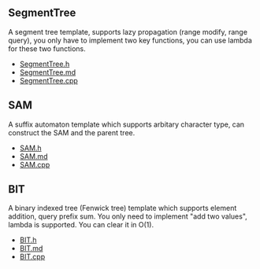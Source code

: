 ## SegmentTree

A segment tree template, supports lazy propagation (range modify, range query), you only have to implement two key functions, you can use lambda for these two functions.

- [SegmentTree.h](headers/SegmentTree.h)
- [SegmentTree.md](docs/SegmentTree.md)
- [SegmentTree.cpp](tests/SegmentTree.cpp)

## SAM

A suffix automaton template which supports arbitary character type, can construct the SAM and the parent tree.

- [SAM.h](headers/SAM.h)
- [SAM.md](docs/SAM.md)
- [SAM.cpp](tests/SAM.cpp)

## BIT

A binary indexed tree (Fenwick tree) template which supports element addition, query prefix sum. You only need to implement "add two values", lambda is supported. You can clear it in O(1).

- [BIT.h](headers/BIT.h)
- [BIT.md](docs/BIT.md)
- [BIT.cpp](tests/BIT.cpp)
